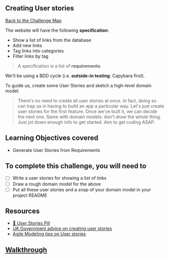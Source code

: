 ## Creating User stories

[Back to the Challenge Map](00_challenge_map.md)

The website will have the following **specification**:

* Show a list of links from the database
* Add new links
* Tag links into categories
* Filter links by tag

> A specification is a list of **requirements**.

We'll be using a BDD cycle (i.e. **outside-in testing**: Capybara first). 

To guide us, create some User Stories and sketch a high-level domain model.

> There's no need to create all user stories at once. In fact, doing so can trap us in having to build an app a particular way. Let's just create user stories for the first feature. Once we've built it, we can decide the next one. Same with domain models: don't draw the whole thing. Just jot down enough info to get started. Aim to get coding ASAP.

## Learning Objectives covered

* Generate User Stories from Requirements

## To complete this challenge, you will need to

- [ ] Write a user stories for showing a list of links
- [ ] Draw a rough domain model for the above
- [ ] Put all these user stories and a snap of your domain model in your project README

## Resources

* [:pill: User Stories Pill](../pills/user_stories.md)
* [UK Government advice on creating user stories](https://www.gov.uk/service-manual/agile/writing-user-stories.html)
* [Agile Modeling tips on User stories](http://www.agilemodeling.com/artifacts/userStory.htm)

## [Walkthrough](walkthroughs/01.md)
